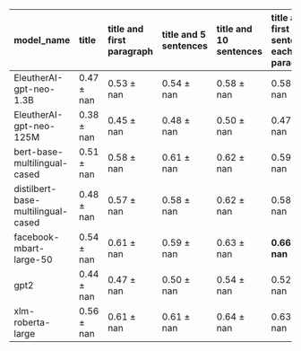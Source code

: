 | model_name                         | title          | title and first paragraph   | title and 5 sentences   | title and 10 sentences   | title and first sentence each paragraph   | raw text           |
|:-----------------------------------|:---------------|:----------------------------|:------------------------|:-------------------------|:------------------------------------------|:-------------------|
| EleutherAI-gpt-neo-1.3B            | 0.47 $\pm$ nan | 0.53 $\pm$ nan              | 0.54 $\pm$ nan          | 0.58 $\pm$ nan           | 0.58 $\pm$ nan                            | 0                  |
| EleutherAI-gpt-neo-125M            | 0.38 $\pm$ nan | 0.45 $\pm$ nan              | 0.48 $\pm$ nan          | 0.50 $\pm$ nan           | 0.47 $\pm$ nan                            | 0.56 $\pm$ nan     |
| bert-base-multilingual-cased       | 0.51 $\pm$ nan | 0.58 $\pm$ nan              | 0.61 $\pm$ nan          | 0.62 $\pm$ nan           | 0.59 $\pm$ nan                            | 0.60 $\pm$ nan     |
| distilbert-base-multilingual-cased | 0.48 $\pm$ nan | 0.57 $\pm$ nan              | 0.58 $\pm$ nan          | 0.62 $\pm$ nan           | 0.58 $\pm$ nan                            | 0.58 $\pm$ nan     |
| facebook-mbart-large-50            | 0.54 $\pm$ nan | 0.61 $\pm$ nan              | 0.59 $\pm$ nan          | 0.63 $\pm$ nan           | **0.66 $\pm$ nan**                        | **0.66 $\pm$ nan** |
| gpt2                               | 0.44 $\pm$ nan | 0.47 $\pm$ nan              | 0.50 $\pm$ nan          | 0.54 $\pm$ nan           | 0.52 $\pm$ nan                            | 0.55 $\pm$ nan     |
| xlm-roberta-large                  | 0.56 $\pm$ nan | 0.61 $\pm$ nan              | 0.61 $\pm$ nan          | 0.64 $\pm$ nan           | 0.63 $\pm$ nan                            | 0.63 $\pm$ nan     |